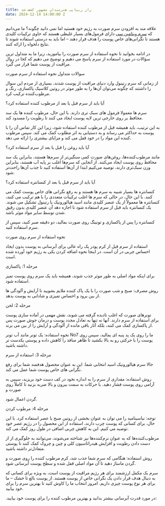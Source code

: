 ```yaml
---
title: راز زیبایی هنرمندان مشهور کشف شد
date: 2024-12-14 14:00:00 Z
---
```



علاقه مند به افزودن سرم صورت به رژیم خود هستید اما نمی دانید چگونه؟ ما می‌دانیم که [سرم‌ ویتامین سی](https://liosamart.com/product/%d8%b3%d8%b1%d9%85-%d9%be%d9%88%d8%b3%d8%aa%db%8c-%d9%88%db%8c%d8%aa%d8%a7%d9%85%db%8c%d9%86-c/) دارای فرمول‌های بسیار غلیظی هستند که حاوی ترکیبات کلیدی هستند تا نگرانی‌های خاص پوست را هدف قرار دهند – اما باید به درستی استفاده شوند تا نتایج دلخواه را ارائه کنند.

در ادامه بخوانید تا نحوه استفاده از سرم صورت را بیاموزید، زیرا ما به متداول ترین سؤالات در مورد استفاده از سرم پاسخ می دهیم و توضیح می دهیم که کجا در روال مراقبت از پوست شما قرار می گیرد.

 

سوالات متداول نحوه استفاده از سرم صورت

از زمانی که سرم رتینول وارد دنیای مراقبت از پوست شدند، بسیاری از مردم این سوال را داشتند که چگونه می‌توان آن‌ها را به طور موثر در روتین کلاسیک پاکسازی، رنگ و مرطوب‌کننده ترکیب کرد.

 

آیا باید از سرم قبل یا بعد از مرطوب کننده استفاده کرد؟

سرم ها معمولا فرمول های سبک تری دارند. با این حال، مرطوب کننده ها یک سد محافظ بر روی خارجی ترین لایه پوست ایجاد می کنند تا رطوبت را مسدود کند.

به این ترتیب،  باید همیشه قبل از مرطوب کننده استفاده شود، زیرا این کار تماس آن را با پوست به حداکثر می رساند و به دستیابی به اثر مطلوب کمک می کند. سپس مرطوب کننده این مواد را در خود قفل می کند و مزایای بیشتری را ارائه می دهد.

 

آیا باید روغن را قبل یا بعد از سرم استفاده کرد؟

مانند مرطوب‌کننده‌ها، روغن‌های صورت کمی سنگین‌تر از سرم‌ها هستند، بنابراین یک سد محافظ روی پوست ایجاد می‌کنند. از آنجایی که سرم‌ها اغلب بر پایه آب هستند، بنابراین وزن سبک‌تری دارند، توصیه می‌کنیم ابتدا از آن‌ها استفاده کنید تا جذب آن‌ها راحت‌تر شود.

 

آیا باید از سرم قبل یا بعد از کنسانتره استفاده کرد؟

کنسانتره ها بسیار شبیه به سرم ها هستند و به رفع نگرانی های خاص پوست کمک می کنند. با این حال، در حالی که سرم ها اغلب ترکیبات متعددی را با هم ترکیب می کنند، کنسانتره ها معمولاً از یک عنصر کلیدی مانند اسید هیالورونیک یا رتینول تشکیل می شوند. یک کنسانتره باید قبل از سرم استفاده شود تا اجازه دهد آن عنصر کلیدی بدون رقیق شدن توسط سایر مواد موثر باشد.

کنسانتره را پس از پاکسازی و تونینگ روی صورت بمالید، دو دقیقه صبر کنید، سپس از سرم استفاده کنید.

 

نحوه استفاده از سرم روی صورت

استفاده از سرم قبل از کرم پودر یک راه عالی برای آبرسانی به پوست بدون ایجاد احساس چربی در آن است. در اینجا نحوه اضافه کردن یکی به رژیم خود آورده شده است.

 

مرحله 1: پاکسازی

برای اینکه مواد اصلی به طور موثر جذب شوند، همیشه باید یک سرم روی پوست تمیز استفاده شود.

روش مصرف: صبح و شب صورت را با یک پاک کننده ملایم بشویید تا آرایش و آلودگی ها از بین برود و احساس تمیزی و شادابی به پوست بدهد.

 

مرحله 2: لحن

تونرهای صورت که اغلب نادیده گرفته می شوند، نقش مهمی در آماده سازی پوست برای استفاده از سرم دارند. آنها نه تنها به تعادل مجدد پوست و درمان جوش صورت پس از پاکسازی کمک می کنند، بلکه آثار باقی مانده از آلودگی و آرایش را از بین می برند.

نحوه استفاده: یک تونر مانند آب تونر No7 ما را روی یک پد پنبه ای بمالید، سپس روی پوست را با حرکتی رو به بالا بکشید تا ظاهر منافذ را کاهش داده و پوستی یکدست تر داشته باشید.

 

مرحله 3: استفاده از سرم

حالا سرم هیالورونیک اسید انتخابی شما. این به عنوان محصول هدفمند شما برای رفع نگرانی های خاص پوست شما عمل می کند.

روش استفاده: مقداری از سرم را به اندازه نخود در کف دست خود بریزید، سپس به آرامی روی پوست فشار دهید. با حرکات به سمت بیرون و بالا ضربه بزنید تا کاملاً روی صورت و

گردن اعمال شود.

 

مرحله 4: مرطوب کردن

توجه: نیاسینامید را می توان به عنوان بخشی از روتین صبح یا عصر استفاده کرد. با این حال، برای کسانی که پوست چرب دارند، استفاده از این محصول را در رژیم عصر خود توصیه می کنیم. این به کاهش چربی اضافی در طول روز کمک می کند.

مرطوب‌کننده‌ها که به عنوان نرم‌کننده‌ها نیز شناخته می‌شوند، می‌توانند به جلوگیری از از دست دادن رطوبت و افزایش هیدراتاسیون کلی و چین و چروک کمک کنند تا پوستی متعادل‌تر داشته باشید.

 

روش استفاده: هنگامی که سرم شما جذب شد، کرم مرطوب کننده را روی صورت و گردن ماساژ دهید تا آن مواد اصلی قفل شده و سطح پوست آبرسانی شود.

سرم یک مکمل ارزشمند برای هر رژیم مراقبت از پوست است، به ویژه برای کسانی که به دنبال هدف قرار دادن یک نگرانی خاص از پوست هستند. از پوست بالغ تا خشک – ما برای هر نوع پوست چیزی داریم. امروز انتخاب ما را کاوش کنید تا بهترین سرم را برای خود بیابید.

.در مورد قدرت آبرسانی بیشتر بدانید و بهترین مرطوب کننده را برای پوست خود بیابید:

